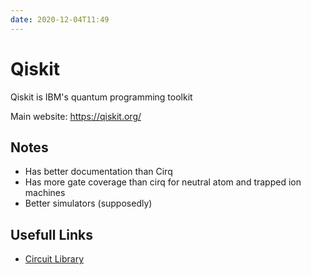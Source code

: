 ```yaml
---
date: 2020-12-04T11:49
---
```


# Qiskit

Qiskit is IBM's quantum programming toolkit

Main website: https://qiskit.org/

## Notes

* Has better documentation than Cirq
* Has more gate coverage than cirq for neutral atom and trapped ion machines
* Better simulators (supposedly)

## Usefull Links

* [Circuit Library](https://qiskit.org/documentation/apidoc/circuit_library.html)
